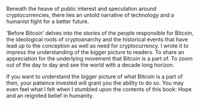 Beneath the heave of public interest and speculation around cryptocurrencies, there lies an untold narrative of technology and a humanist fight for a better future.

‘Before Bitcoin’ delves into the stories of the people responsible for Bitcoin, the ideological roots of cryptoanarchy and the historical events that have lead up to the conception as well as need for cryptocurrency. I wrote it to impress the understanding of the bigger picture to readers. To share an appreciation for the underlying movement that Bitcoin is a part of. To zoom out of the day to day and see the world with a decade long horizon. 

If you want to understand the bigger picture of what Bitcoin is a part of then, your patience invested will grant you the ability to do so. You may even feel what I felt when I stumbled upon the contents of this book: Hope and an reignited belief in humanity.
